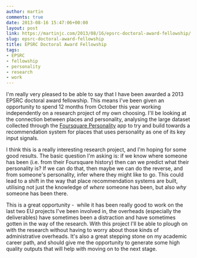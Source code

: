 ```yaml
---
author: martin
comments: true
date: 2013-08-16 15:47:06+00:00
layout: post
link: https://martinjc.com/2013/08/16/epsrc-doctoral-award-fellowship/
slug: epsrc-doctoral-award-fellowship
title: EPSRC Doctoral Award Fellowship
tags:
- EPSRC
- fellowship
- personality
- research
- work
---
```


I'm really very pleased to be able to say that I have been awarded a 2013 EPSRC doctoral award fellowship. This means I've been given an opportunity to spend 12 months from October this year working independently on a research project of my own choosing. I'll be looking at the connection between places and personality, analysing the large dataset collected through the [Foursquare Personality](http://www.cs.cf.ac.uk/recognition/foursqexp/) app to try and build towards a recommendation system for places that uses personality as one of its key input signals.

I think this is a really interesting research project, and I'm hoping for some good results. The basic question I'm asking is: if we know where someone has been (i.e. from their Foursquare history) then can we predict what their personality is? If we can do that, then maybe we can do the reverse, and from someone's personality, infer where they might like to go. This could lead to a shift in the way that place recommendation systems are built, utilising not just the knowledge of _where_ someone has been, but also _why_ someone has been there.

This is a great opportunity -  while it has been really good to work on the last two EU projects I've been involved in, the overheads (especially the deliverables) have sometimes been a distraction and have sometimes gotten in the way of the research. With this project I'll be able to plough on with the research without having to worry about those kinds of administrative overheads. It's also a great stepping stone on my academic career path, and should give me the opportunity to generate some high quality outputs that will help with moving on to the next stage.
